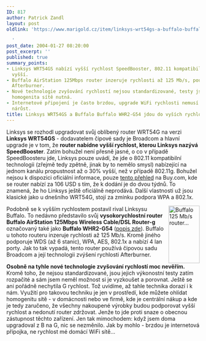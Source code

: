 ```yaml
---
ID: 817
author: Patrick Zandl
layout: post
oldlink: 'https://www.marigold.cz/item/linksys-wrt54gs-a-buffalo-buffalo-whr2-g54-jdou-do-vysich-rychlosti-wifi

  '
post_date: 2004-01-27 08:20:00
post_excerpt: ''
published: true
summary_points:
- Linksys WRT54GS nabízí vyšší rychlost SpeedBooster, 802.11 kompatibilní, až o 30%
  vyšší.
- Buffalo AirStation 125Mbps router inzeruje rychlosti až 125 Mb/s, používá Broadcom
  Afterburner.
- Nové technologie zvyšování rychlostí nejsou standardizované, testy jsou rozpačité,
  homogenita sítě nutná.
- Internetové připojení je často brzdou, upgrade WiFi rychlosti nemusí přinést reálný
  nárůst.
title: Linksys WRT54GS a Buffalo Buffalo WHR2-G54 jdou do vyších rychlostí WiFi
---
```


<p>
Linksys se rozhodl upgradovat svůj oblíbený router WRT54G na verzi <B>Linksys WRT54GS</B> - dodavatelem čipové sady je Broadcom a hlavní upgrade je v tom, že <STRONG>router nabídne vyšší rychlost, kterou Linksys nazývá SpeedBooster</STRONG>. Zatím bohužel není přesně jasné, o co v případě SpeedBoosteru jde, Linksys pouze uvádí, že jde o 802.11 kompatibilní technologii (zřejmě tedy zpětně, jinak by to nemělo smysl) nabízející na jednom kanálu propustnost až o 30% vyšší, než v případě 802.11g. Bohužel nejsou k dispozici oficiální informace, pouze <A href="http://www.buy.com/retail/product.asp?sku=10360624&amp;loc=">tento přehled</A> na Buy.com, kde se router nabízí za 106 USD s tím, že k dodání je do dvou týdnů. To znamená, že ho Linksys ještě oficiálně neprodává. Další vlastnosti už jsou klasické jako u dnešního WRT54G, stojí za zmínku podpora WPA a 802.1x. </p>

<p>
<IMG height=150 alt="Buffalo 125 Mb/s router..." src="/wp-content/uploads/buffaloro-125.jpg" width=81 align=right>Podobně se k vyšším rychlostem postavil rival Linksysu Buffalo. To nedávno představilo svůj <STRONG>vysokorychlostní router Buffalo AirStation 125Mbps Wireless Cable/DSL Router-g</STRONG> označovaný také jako <B>Buffalo WHR2-G54</B> (<A href="http://www.buffalotech.com/wireless/products/airstation/WHR2G54.html">popis zde</A>). Buffalo u tohoto routeru inzeruje rychlosti až 125 Mb/s. Kromě jiného podporuje WDS (až 6 stanic), WPA, AES, 802.1x a nabízí 4 lan porty. Jak to tak vypadá, tento router používá čipovou sadu Broadcom a její technologii zvýšení rychlosti Afterburner. </p>

<p>
<STRONG>Osobně na tyhle nové technologie zvyšování rychlostí moc nevěřím.</STRONG> Kromě toho, že nejsou standardizované, jsou jejich výkonostní testy zatím rozpačité a sám jsem neměl možnost si je vyzkoušet a porovnat. Ještě se ani pořádně nechytila G rychlost. Tož uvidíme, až tahle technika dorazí i k nám. Využití pro takovou techniku je jen v prostředí, kde můžete ohlídat homogenitu sítě - v domácnosti nebo ve firmě, kde je centrální nákup a kde je tedy zaručeno, že všechny nakoupené výrobky budou podporovat vyšší rychlost a nedonutí router zdržovat. Jenže to jde proti snaze o obecnou zástupnost těchto zařízení. Jen tak mimochodem: když jsem doma upgradoval z B na G, nic se nezměnilo. Jak by mohlo - brzdou je internetová přípojka, ne rychlost mé domácí WiFi sítě...</p>